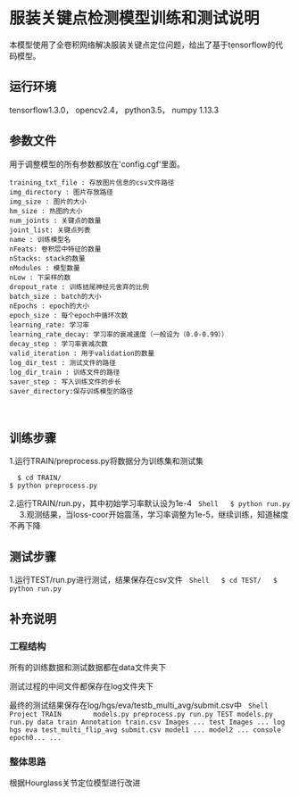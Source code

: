 # 服装关键点检测模型训练和测试说明
本模型使用了全卷积网络解决服装关键点定位问题，给出了基于tensorflow的代码模型。

## 运行环境
tensorflow1.3.0，
opencv2.4，
python3.5，
numpy 1.13.3

## 参数文件
用于调整模型的所有参数都放在'config.cgf'里面。

	training_txt_file : 存放图片信息的csv文件路径
	img_directory : 图片存放路径
	img_size : 图片的大小
	hm_size : 热图的大小
	num_joints : 关键点的数量
	joint_list: 关键点列表
	name : 训练模型名
	nFeats: 卷积层中特征的数量
	nStacks: stack的数量
	nModules : 模型数量
	nLow : 下采样的数
	dropout_rate : 训练结尾神经元舍弃的比例
	batch_size : batch的大小
	nEpochs : epoch的大小
	epoch_size : 每个epoch中循环次数
	learning_rate: 学习率
	learning_rate_decay: 学习率的衰减速度（一般设为（0.0-0.99））
	decay_step : 学习率衰减次数
	valid_iteration : 用于validation的数量
	log_dir_test : 测试文件的路径
	log_dir_train : 训练文件的路径
	saver_step : 写入训练文件的步长
	saver_directory:保存训练模型的路径
  

## 训练步骤
1.运行TRAIN/preprocess.py将数据分为训练集和测试集
   ```Shell
   $ cd TRAIN/
   $ python preprocess.py
   ```
2.运行TRAIN/run.py，其中初始学习率默认设为1e-4
   ```Shell
   $ python run.py
   ```
3.观测结果，当loss-coor开始震荡，学习率调整为1e-5，继续训练，知道梯度不再下降

## 测试步骤
1.运行TEST/run.py进行测试，结果保存在csv文件
   ```Shell
   $ cd TEST/
   $ python run.py
   ```
## 补充说明
### 工程结构
所有的训练数据和测试数据都在data文件夹下

测试过程的中间文件都保存在log文件夹下

最终的测试结果保存在log/hgs/eva/testb_multi_avg/submit.csv中
   ```Shell
   Project
   	TRAIN
   		models.py
		preprocess.py
		run.py
	TEST
		models.py
		run.py
	data
		train
			Annotation
			train.csv
			Images
			...
		test
			Images
			...
	log
		hgs
			eva
				test_multi_flip_avg
				submit.csv
				model1
				...
				model2
				...
				console
				epoch0...
				...
   
   ```
### 整体思路
根据Hourglass关节定位模型进行改进


